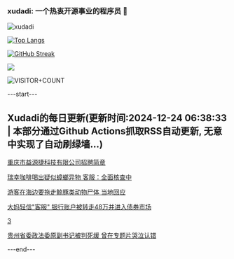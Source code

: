 ### xudadi: 一个热衷开源事业的程序员 👋

![xudadi](https://github-readme-stats-git-masterorgs-github-readme-stats-team.vercel.app/api?username=xudadi)

[![Top Langs](https://github-readme-stats.vercel.app/api/top-langs/?username=xudadi)](https://github.com/anuraghazra/github-readme-stats)

[![GitHub Streak](https://streak-stats.demolab.com?user=xudadi&locale=zh_Hans)](https://git.io/streak-stats)

![](https://raw.githubusercontent.com/xudadi/xudadi/main/assets/github-contribution-grid-snake.svg)

![VISITOR+COUNT](https://komarev.com/ghpvc/?username=xudadi&label=VISITOR+COUNT)


---start---

## Xudadi的每日更新(更新时间:2024-12-24 06:38:33 | 本部分通过Github Actions抓取RSS自动更新, 无意中实现了自动刷绿墙...)

[重庆市益源捷科技有限公司招聘简章](https://www.gongkaoleida.com/article/2241122)

[瑞幸咖啡喝出疑似蟑螂异物 客服：全面核查中](https://m.163.com/news/article/JK4B5Q150550B6IS.html)

[游客在海边要拖走鲸豚类动物尸体 当地回应](https://m.163.com/news/article/JK49NE30053469LG.html)

[大妈轻信"客服" 银行账户被转走48万并进入债券市场](https://m.163.com/news/article/JK46LU49051492T3.html)

[3](https://m.163.com/touch/news/sub/domestic)

[贵州省委政法委原副书记被判死缓 曾在专题片哭泣认错](https://m.163.com/news/article/JK46LTU4051492T3.html)

---end---
